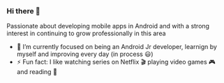 ### Hi there 👋



Passionate about developing mobile apps in Android and with a strong interest in continuing to grow professionally in this area
 
  

- 🌱 I’m currently focused on being an Android Jr developer, learnign by myself and improving every day (in process :smiley:) 
- ⚡ Fun fact: I like watching series on Netflix :clapper: playing video games :video_game: and reading :notebook:

 
